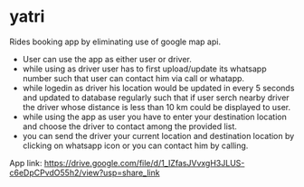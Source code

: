 # yatri
Rides booking app by eliminating use of google map api.
- User can use the app as either user or driver.
- while using as driver user has to first upload/update its whatsapp number such that user can contact him via call or whatapp.
- while logedin as driver his location would be updated in every 5 seconds and updated to database regularly such that if user serch nearby driver the driver whose distance is less than 10 km could be displayed to user.
- while using the app as user you have to enter your destination location and choose the driver to contact among the provided list.
- you can send the driver your current location and destination location by clicking on whatsapp icon or you can contact him by calling.

App link: https://drive.google.com/file/d/1_IZfasJVvxgH3JLUS-c6eDpCPvdO55h2/view?usp=share_link








